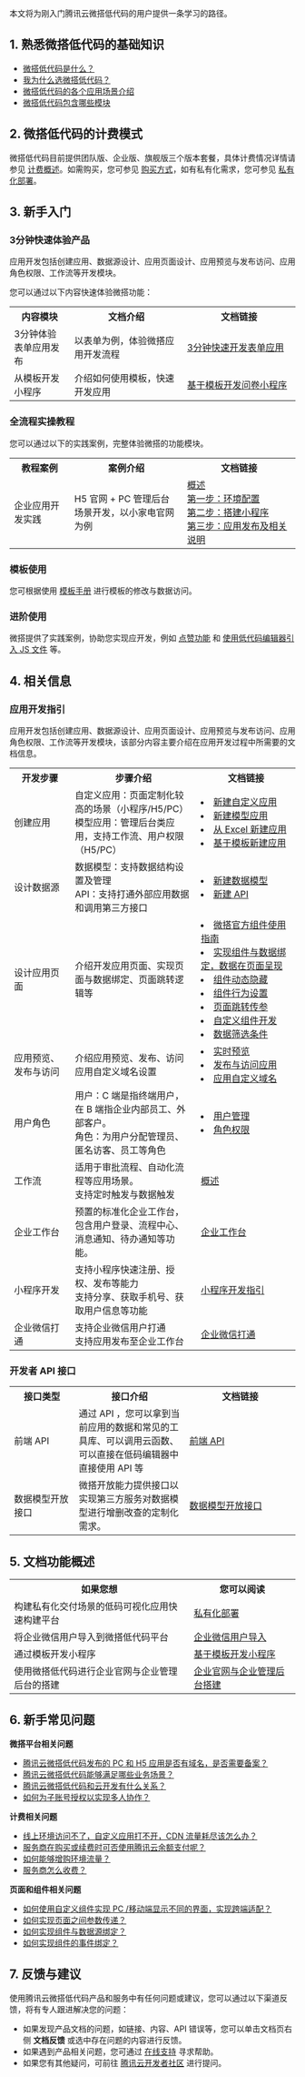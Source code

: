 本文将为刚入门腾讯云微搭低代码的用户提供一条学习的路径。

## 1. 熟悉微搭低代码的基础知识
- <a href="https://cloud.tencent.com/document/product/1301/48874">微搭低代码是什么？</a>
- <a href="https://cloud.tencent.com/document/product/1301/48875">我为什么选微搭低代码？</a>
- <a href="https://cloud.tencent.com/document/product/1301/56205">微搭低代码的各个应用场景介绍</a>
- <a href="https://cloud.tencent.com/document/product/1301/57499">微搭低代码包含哪些模块</a>

## 2. 微搭低代码的计费模式

微搭低代码目前提供团队版、企业版、旗舰版三个版本套餐，具体计费情况详情请参见 [计费概述](https://cloud.tencent.com/document/product/1301/48867)。如需购买，您可参见 [购买方式](https://cloud.tencent.com/document/product/1301/57354)，如有私有化需求，您可参见 [私有化部署](https://cloud.tencent.com/document/product/1301/70190)。


## 3. 新手入门
### 3分钟快速体验产品
应用开发包括创建应用、数据源设计、应用页面设计、应用预览与发布访问、应用角色权限、工作流等开发模块。

您可以通过以下内容快速体验微搭功能：

<table>
<tbody>
<tr>
<th width="5%"><b>内容模块</b></th>
<th width="10%"><b>文档介绍</b></th>
<th width="10%"><b>文档链接</b></th>
</tr>
<tr>
<td>3分钟体验表单应用发布</td>
<td>以表单为例，体验微搭应用开发流程</td>
<td><a href="https://cloud.tencent.com/document/product/1301/49510">3分钟快速开发表单应用</a><br>
</td>
</tr>
<tr>
<td>从模板开发小程序</td>
<td>介绍如何使用模板，快速开发应用</td>
<td><a href="https://cloud.tencent.com/document/product/1301/52933">基于模板开发问卷小程序</a><br>
</td>
</tr>
</tr>
</table>





### 全流程实操教程
您可以通过以下的实践案例，完整体验微搭的功能模块。
<table>
<tbody>
<tr>
<th width="5%"><b>教程案例</b></th>
<th width="10%"><b>案例介绍</b></th>
<th width="10%"><b>文档链接</b></th>
</tr>
<tr>
<td>企业应用开发实践</td>
<td>H5 官网 + PC 管理后台场景开发，以小家电官网为例</td>
<td><a href="https://cloud.tencent.com/document/product/1301/72190">概述</a><br>
<a href="https://cloud.tencent.com/document/product/1301/72194">第一步：环境配置</a><br>
<a href="https://cloud.tencent.com/document/product/1301/72206">第二步：搭建小程序</a><br>
<a href="https://cloud.tencent.com/document/product/1301/72230">第三步：应用发布及相关说明</a>
</td>
</tr>
</table>






### 模板使用

您可根据使用 [模板手册](https://cloud.tencent.com/document/product/1301/67035) 进行模板的修改与数据访问。

### 进阶使用

微搭提供了实践案例，协助您实现应开发，例如 [点赞功能](https://cloud.tencent.com/document/product/1301/65672) 和 [使用低代码编辑器引入 JS 文件](https://cloud.tencent.com/document/product/1301/71506)
等。

## 4. 相关信息


### 应用开发指引
应用开发包括创建应用、数据源设计、应用页面设计、应用预览与发布访问、应用角色权限、工作流等开发模块，该部分内容主要介绍在应用开发过程中所需要的文档信息。

<table>
<tbody>
<tr>
<th width="5%">开发步骤</th>
<th width="10%">步骤介绍</th>
<th width="10%">文档链接</th>
</tr>
<tr>
<td>创建应用</td>
<td>自定义应用：页面定制化较高的场景（小程序/H5/PC）<br>模型应用：管理后台类应用，支持工作流、用户权限（H5/PC）<br></td>
<td>
<li><a href="https://cloud.tencent.com/document/product/1301/48868">新建自定义应用</a></li>
<li><a href="https://cloud.tencent.com/document/product/1301/67252">新建模型应用</a></li>
<li><a href="https://cloud.tencent.com/document/product/1301/66117">从 Excel 新建应用</a></li>
<li><a href="https://cloud.tencent.com/document/product/1301/52933#.E6.AD.A5.E9.AA.A41.EF.BC.9A.E5.88.9B.E5.BB.BA.E5.BA.94.E7.94.A8">基于模板新建应用</a></li>
</td>
</tr>
<tr>
<td>设计数据源</td>
<td>数据模型：支持数据结构设置及管理<br>
API：支持打通外部应用数据和调用第三方接口
</td>
<td><li><a href="https://cloud.tencent.com/document/product/1301/68452">新建数据模型</a></li>
<li><a href="https://cloud.tencent.com/document/product/1301/68455">新建 API</a></li>
</td>
</tr>
<tr>
<td>设计应用页面</td>
<td>介绍开发应用页面、实现页面与数据绑定、页面跳转逻辑等</td>
<td><li><a href="https://cloud.tencent.com/document/product/1301/59110">微搭官方组件使用指南</a></li>
<li><a href="https://cloud.tencent.com/document/product/1301/69302">实现组件与数据绑定，数据在页面呈现</a></li>
<li><a href="https://cloud.tencent.com/document/product/1301/58434">组件动态隐藏</a></li>
<li><a href="https://cloud.tencent.com/document/product/1301/65931">组件行为设置</a></li>
<li><a href="https://cloud.tencent.com/document/product/1301/70204">页面跳转传参</a></li>
<li><a href="https://cloud.tencent.com/document/product/1301/53287">自定义组件开发</a></li>
<li><a href="https://cloud.tencent.com/document/product/1301/71198">数据筛选条件</a></li>
</td>
</tr>
<tr>
<td>应用预览、发布与访问</td>
<td>介绍应用预览、发布、访问<br>应用自定义域名设置</td>
<td><li><a href="https://cloud.tencent.com/document/product/1301/58382">实时预览</a></li>
<li><a href="https://cloud.tencent.com/document/product/1301/67255">发布与访问应用</a></li>
<li><a href="https://cloud.tencent.com/document/product/1301/70110">应用自定义域名</a></li>
</td>
</tr>
<tr>
<td>用户角色</td>
<td>用户：C 端是指终端用户，在 B 端指企业内部员工、外部客户。<br>角色：为用户分配管理员、匿名访客、员工等角色</td>
<td><li><a href="https://cloud.tencent.com/document/product/1301/67262">用户管理</a></li>
<li><a href="https://cloud.tencent.com/document/product/1301/67255">角色权限</a></li>
</td>
</tr>
<tr>
<td>工作流</td>
<td>适用于审批流程、自动化流程等应用场景。<br>支持定时触发与数据触发</td>
<td><a href="https://cloud.tencent.com/document/product/1301/77281">概述</a>
</td>
</tr>
<tr>
<td>企业工作台</td>
<td>预置的标准化企业工作台，包含用户登录、流程中心、消息通知、待办通知等功能。</td>
<td><a href="https://cloud.tencent.com/document/product/1301/59395">企业工作台</a><br>
</td>
</tr>
<td>小程序开发</td>
<td>支持小程序快速注册、授权、发布等能力<br>支持分享、获取手机号、获取用户信息等功能</td>
<td><a href="https://cloud.tencent.com/document/product/1301/57644">小程序开发指引</a><br>
</td>
</tr>
<td>企业微信打通</td>
<td>支持企业微信用户打通<br>
支持应用发布至企业工作台</td>
<td><a href="https://cloud.tencent.com/document/product/1301/71766">企业微信打通</a><br>
</td>
</tr>
</table>

### 开发者 API 接口


<table>
<tr>
<th width="5%">接口类型</th>
<th width="10%">接口介绍</th>
<th width="10%">文档链接</th>
</tr>
<tr>
<td>前端 API</td>
<td>通过 API ，您可以拿到当前应用的数据和常见的工具库、可以调用云函数、可以直接在低码编辑器中直接使用 API 等</td>
<td><a href="https://cloud.tencent.com/document/product/1301/56700">前端 API</a></td>
</tr>
<tr>
<td>数据模型开放接口</td>
<td>微搭开放能力提供接口以实现第三方服务对数据模型进行增删改查的定制化需求。</td>
<td><a href="https://cloud.tencent.com/document/product/1301/70924">数据模型开放接口</a><br>
</td>
</tr>
</table>

## 5. 文档功能概述
<table>
<tr>
<th>如果您想</th>
<th>您可以阅读</th>
</tr>
<tr>
<td>构建私有化交付场景的低码可视化应用快速构建平台</td>
<td><a href="https://cloud.tencent.com/document/product/1301/70190">私有化部署</a></td>
</tr>
</tr>
<tr>
<td>将企业微信用户导入到微搭低代码平台</td>
<td><a href="https://cloud.tencent.com/document/product/1301/71766">企业微信用户导入</a><br></td>
</tr>
<tr>
<td>通过模板开发小程序</td>
<td><a href="https://cloud.tencent.com/document/product/1301/52933">基于模板开发小程序</a><br>
</td>
</tr>
<tr>
<td>使用微搭低代码进行企业官网与企业管理后台的搭建</td>
<td><a href="https://cloud.tencent.com/document/product/1301/72190">企业官网与企业管理后台搭建</a><br>
</td>
</tr>
</table>

## 6. 新手常见问题
**微搭平台相关问题**
- [腾讯云微搭低代码发布的 PC 和 H5 应用是否有域名，是否需要备案？](https://cloud.tencent.com/document/product/1301/48869#que6)
- [腾讯云微搭低代码能够满足哪些业务场景？](https://cloud.tencent.com/document/product/1301/48869#que4)
- [腾讯云微搭低代码和云开发有什么关系？](https://cloud.tencent.com/document/product/1301/48869#que5)
- [如何为子账号授权以实现多人协作？](https://cloud.tencent.com/document/product/1301/48869#que11)


**计费相关问题**
- [线上环境访问不了，自定义应用打不开，CDN 流量耗尽该怎么办？](https://cloud.tencent.com/document/product/1301/67754#que1)
- [服务商在购买或续费时可否使用腾讯云余额支付呢？](https://cloud.tencent.com/document/product/1301/67754#que6)
- [如何能够增购环境流量？](https://cloud.tencent.com/document/product/1301/67754#que3)
- [服务商怎么收费？](https://cloud.tencent.com/document/product/1301/67754#que7)

**页面和组件相关问题**
- [如何使用自定义组件实现 PC /移动端显示不同的界面，实现跨端适配？](https://cloud.tencent.com/document/product/1301/70267#que2)
- [如何实现页面之间参数传递？](https://cloud.tencent.com/document/product/1301/70267#que1)
- [如何实现组件与数据源绑定？](https://cloud.tencent.com/document/product/1301/70267#que3)
- [如何实现组件的事件绑定？](https://cloud.tencent.com/document/product/1301/70267#que5)

## 7. 反馈与建议
使用腾讯云微搭低代码产品和服务中有任何问题或建议，您可以通过以下渠道反馈，将有专人跟进解决您的问题：
- 如果发现产品文档的问题，如链接、内容、API 错误等，您可以单击文档页右侧 **文档反馈** 或选中存在问题的内容进行反馈。
- 如果遇到产品相关问题，您可通过 [在线支持](https://cloud.tencent.com/online-service?from=doc_1301) 寻求帮助。
- 如果您有其他疑问，可前往 [腾讯云开发者社区](https://cloud.tencent.com/developer/tag/10986) 进行提问。



